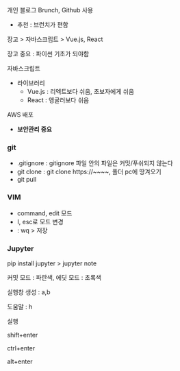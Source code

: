 개인 블로그 Brunch, Github 사용

* 추천 : 브런치가 편함

장고 > 자바스크립트 > Vue.js, React

장고 중요 : 파이썬 기초가 되야함

자바스크립트

* 라이브러리
  * Vue.js : 리엑트보다 쉬움, 초보자에게 쉬움
  * React : 앵귤러보다 쉬움

AWS 배포

* **보안관리 중요**



### git

* .gitignore : gitignore 파일 안의 파일은 커밋/푸쉬되지 않는다
* git clone : git clone https://~~~~, 폴더 pc에 땅겨오기
* git pull

### VIM

* command, edit 모드
* I, esc로 모드 변경
* : wq > 저장

### Jupyter

pip install jupyter > jupyter note

커밋 모드 : 파란색, 에딧 모드 : 초록색

실행창 생성 : a,b

도움말 : h

실행 

shift+enter

ctrl+enter

alt+enter